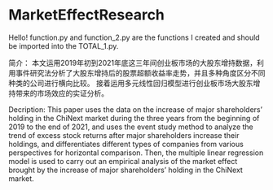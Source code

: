 # MarketEffectResearch
Hello! function.py and function_2.py are the functions I created and should be imported into the TOTAL_1.py.


简介：
本文运用2019年初到2021年底这三年间创业板市场的大股东增持数据，利用事件研究法分析了大股东增持后的股票超额收益率走势，并且多种角度区分不同种类的公司进行横向比较。
接着运用多元线性回归模型进行创业板市场大股东增持带来的市场效应的实证分析。

Decription:
This paper uses the data on the increase of major shareholders’ holding in the ChiNext market during the three years from the beginning of 2019 to the end of 2021, and uses the event study method to analyze the trend of excess stock returns after major shareholders increase their holdings, and differentiates different types of companies from various perspectives for horizontal comparison. 
Then, the multiple linear regression model is used to carry out an empirical analysis of the market effect brought by the increase of major shareholders’ holding in the ChiNext market. 
